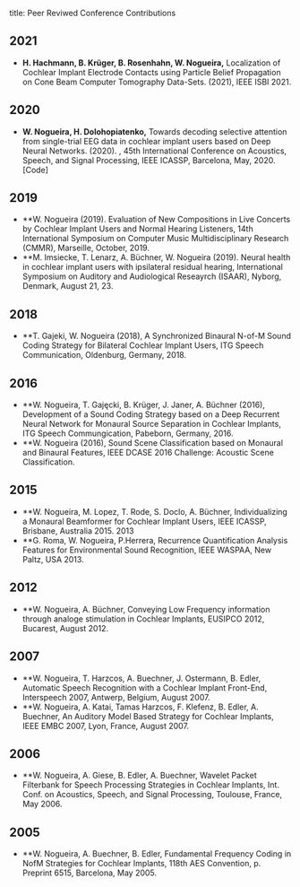 title: Peer Reviwed Conference Contributions




## 2021

* **H. Hachmann, B. Krüger, B. Rosenhahn, W. Nogueira,** Localization of Cochlear Implant Electrode Contacts using Particle Belief Propagation on Cone Beam Computer Tomography Data-Sets. (2021), IEEE ISBI 2021.


## 2020
* **W. Nogueira, H. Dolohopiatenko,** Towards decoding selective attention from single-trial EEG data in cochlear implant users based on Deep Neural Networks. (2020). , 45th International Conference on Acoustics, Speech, and Signal Processing, IEEE ICASSP, Barcelona, May, 2020. [Code]

## 2019
* **W. Nogueira (2019). Evaluation of New Compositions in Live Concerts by Cochlear Implant Users and Normal Hearing Listeners, 14th International Symposium on Computer Music Multidisciplinary Research (CMMR), Marseille, October, 2019.
* **M. Imsiecke, T. Lenarz, A. Büchner, W. Nogueira (2019). Neural health in cochlear implant users with ipsilateral residual hearing, International Symposium on Auditory and Audiological Reseayrch (ISAAR), Nyborg, Denmark, August  21, 23.

## 2018
* **T. Gajeki, W. Nogueira (2018), A Synchronized Binaural N-of-M Sound Coding Strategy for Bilateral Cochlear Implant Users, ITG Speech Communication, Oldenburg, Germany, 2018.

## 2016
* **W. Nogueira, T. Gajęcki, B. Krüger, J. Janer, A. Büchner (2016), Development of a Sound Coding Strategy based on a Deep Recurrent Neural Network for Monaural Source Separation in Cochlear Implants, ITG Speech Commungication, Pabeborn, Germany, 2016.
* **W. Nogueira (2016), ​Sound Scene Classification based on Monaural and Binaural Features, IEEE DCASE 2016 Challenge: Acoustic Scene Classification.

## 2015
* **W. Nogueira, M. Lopez, T. Rode, S. Doclo, A. Büchner, Individualizing a Monaural Beamformer for Cochlear Implant Users, IEEE ICASSP, Brisbane, Australia 2015.
2013
* **G. Roma, W. Nogueira, P.Herrera, Recurrence Quantification Analysis Features for Environmental Sound Recognition, IEEE WASPAA, New Paltz, USA 2013.

## 2012
* **W. Nogueira, A. Büchner, Conveying Low Frequency information through analoge stimulation in Cochlear Implants, EUSIPCO 2012, Bucarest, August 2012.

## 2007
* **W. Nogueira, T. Harzcos, A. Buechner, J. Ostermann, B. Edler, Automatic Speech Recognition with a Cochlear Implant Front-End, Interspeech 2007, Antwerp, Belgium, August 2007.
* **W. Nogueira, A. Katai, Tamas Harzcos, F. Klefenz, B. Edler, A. Buechner, An Auditory Model Based Strategy for Cochlear Implants, IEEE EMBC 2007, Lyon, France, August 2007.

## 2006
* **W. Nogueira, A. Giese, B. Edler, A. Buechner, Wavelet Packet Filterbank for Speech Processing Strategies in Cochlear Implants, Int. Conf. on Acoustics, Speech, and Signal Processing, Toulouse, France, May 2006.

## 2005
* **W. Nogueira, A. Buechner, B. Edler, Fundamental Frequency Coding in NofM Strategies for Cochlear Implants,  118th AES Convention, p. Preprint 6515, Barcelona, May 2005.
